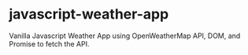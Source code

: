 # javascript-weather-app
Vanilla Javascript Weather App using OpenWeatherMap API, DOM, and Promise to fetch the API.
